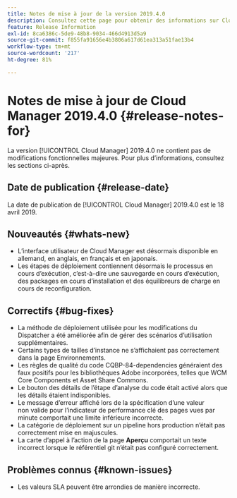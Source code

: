 ```yaml
---
title: Notes de mise à jour de la version 2019.4.0
description: Consultez cette page pour obtenir des informations sur Cloud Manager 2019.4.0.
feature: Release Information
exl-id: 8ca6386c-5de9-48b8-9034-466d4913d5a9
source-git-commit: f855fa91656e4b3806a617d61ea313a51fae13b4
workflow-type: tm+mt
source-wordcount: '217'
ht-degree: 81%

---
```


# Notes de mise à jour de Cloud Manager 2019.4.0 {#release-notes-for}

La version [!UICONTROL Cloud Manager] 2019.4.0 ne contient pas de modifications fonctionnelles majeures. Pour plus d’informations, consultez les sections ci-après.

## Date de publication {#release-date}

La date de publication de [!UICONTROL Cloud Manager] 2019.4.0 est le 18 avril 2019.

## Nouveautés {#whats-new}

* L’interface utilisateur de Cloud Manager est désormais disponible en allemand, en anglais, en français et en japonais.
* Les étapes de déploiement contiennent désormais le processus en cours d’exécution, c’est-à-dire une sauvegarde en cours d’exécution, des packages en cours d’installation et des équilibreurs de charge en cours de reconfiguration.

## Correctifs {#bug-fixes}

* La méthode de déploiement utilisée pour les modifications du Dispatcher a été améliorée afin de gérer des scénarios d’utilisation supplémentaires.
* Certains types de tailles d’instance ne s’affichaient pas correctement dans la page Environnements.
* Les règles de qualité du code CQBP-84-dependencies généraient des faux positifs pour les bibliothèques Adobe incorporées, telles que WCM Core Components et Asset Share Commons.
* Le bouton des détails de l’étape d’analyse du code était activé alors que les détails étaient indisponibles.
* Le message d’erreur affiché lors de la spécification d’une valeur non valide pour l’indicateur de performance clé des pages vues par minute comportait une limite inférieure incorrecte.
* La catégorie de déploiement sur un pipeline hors production n’était pas correctement mise en majuscules.
* La carte d’appel à l’action de la page **Aperçu** comportait un texte incorrect lorsque le référentiel git n’était pas configuré correctement.

## Problèmes connus {#known-issues}

* Les valeurs SLA peuvent être arrondies de manière incorrecte.
